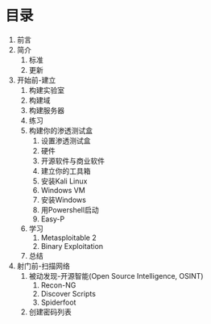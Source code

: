 # 目录
1. 前言
1. 简介
   1. 标准
   1. 更新
1. 开始前-建立
   1. 构建实验室
   1. 构建域
   1. 构建服务器
   1. 练习
   1. 构建你的渗透测试盒
      1. 设置渗透测试盒
      1. 硬件
      1. 开源软件与商业软件
      1. 建立你的工具箱
      1. 安装Kali Linux
      1. Windows VM
      1. 安装Windows
      1. 用Powershell启动
      1. Easy-P
   1. 学习
      1. Metasploitable 2
      1. Binary Exploitation
   1. 总结
1. 射门前-扫描网络
   1. 被动发现-开源智能(Open Source Intelligence, OSINT)
      1. Recon-NG
      1. Discover Scripts
      1. Spiderfoot
   1. 创建密码列表

